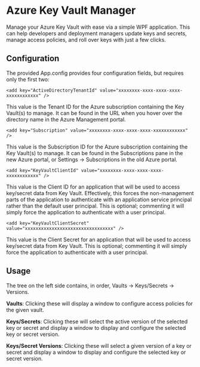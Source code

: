 # Azure Key Vault Manager
Manage your Azure Key Vault with ease via a simple WPF application. This can help developers and deployment managers update keys and secrets, manage access policies, and roll over keys with just a few clicks.

## Configuration
The provided App.config provides four configuration fields, but requires only the first two:

```
<add key="ActiveDirectoryTenantId" value="xxxxxxxx-xxxx-xxxx-xxxx-xxxxxxxxxxxx" />
```
This value is the Tenant ID for the Azure subscription containing the Key Vault(s) to manage. It can be found in the URL when you hover over the directory name in the Azure Management portal.


```
<add key="Subscription" value="xxxxxxxx-xxxx-xxxx-xxxx-xxxxxxxxxxxx" />
```
This value is the Subscription ID for the Azure subscription containing the Key Vault(s) to manage. It can be found in the Subscriptions pane in the new Azure portal, or Settings -> Subscriptions in the old Azure portal.


```
<add key="KeyVaultClientId" value="xxxxxxxx-xxxx-xxxx-xxxx-xxxxxxxxxxxx" />
```
This value is the Client ID for an application that will be used to access key/secret data from Key Vault. Effectively, this forces the non-management parts of the application to authenticate with an application service principal rather than the default user principal. This is optional; commenting it will simply force the application to authenticate with a user principal.


```
<add key="KeyVaultClientSecret" value="xxxxxxxxxxxxxxxxxxxxxxxxxxxxxxxxx" />
```
This value is the Client Secret for an application that will be used to access key/secret data from Key Vault. This is optional; commenting it will simply force the application to authenticate with a user principal.

## Usage
The tree on the left side contains, in order, Vaults -> Keys/Secrets -> Versions.

**Vaults**: Clicking these will display a window to configure access policies for the given vault.

**Keys/Secrets**: Clicking these will select the active version of the selected key or secret and display a window to display and configure the selected key or secret version.

**Keys/Secret Versions**: Clicking these will select a given version of a key or secret and display a window to display and configure the selected key or secret version.
